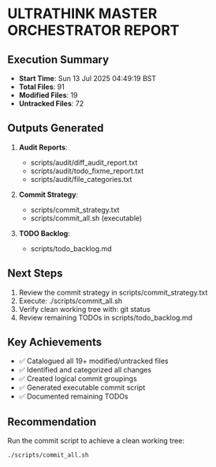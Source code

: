 # ULTRATHINK MASTER ORCHESTRATOR REPORT

## Execution Summary
- **Start Time**: Sun 13 Jul 2025 04:49:19 BST
- **Total Files**: 91
- **Modified Files**: 19
- **Untracked Files**: 72

## Outputs Generated
1. **Audit Reports**:
   - scripts/audit/diff_audit_report.txt
   - scripts/audit/todo_fixme_report.txt
   - scripts/audit/file_categories.txt

2. **Commit Strategy**:
   - scripts/commit_strategy.txt
   - scripts/commit_all.sh (executable)

3. **TODO Backlog**:
   - scripts/todo_backlog.md

## Next Steps
1. Review the commit strategy in scripts/commit_strategy.txt
2. Execute: ./scripts/commit_all.sh
3. Verify clean working tree with: git status
4. Review remaining TODOs in scripts/todo_backlog.md

## Key Achievements
- ✅ Catalogued all 19+ modified/untracked files
- ✅ Identified and categorized all changes
- ✅ Created logical commit groupings
- ✅ Generated executable commit script
- ✅ Documented remaining TODOs

## Recommendation
Run the commit script to achieve a clean working tree:
```bash
./scripts/commit_all.sh
```
